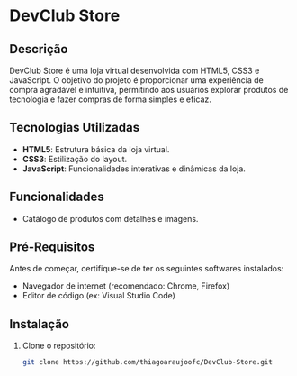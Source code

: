 # DevClub Store

## Descrição

DevClub Store é uma loja virtual desenvolvida com HTML5, CSS3 e JavaScript. O objetivo do projeto é proporcionar uma experiência de compra agradável e intuitiva, permitindo aos usuários explorar produtos de tecnologia e fazer compras de forma simples e eficaz.

## Tecnologias Utilizadas

- **HTML5**: Estrutura básica da loja virtual.
- **CSS3**: Estilização do layout.
- **JavaScript**: Funcionalidades interativas e dinâmicas da loja.

## Funcionalidades

- Catálogo de produtos com detalhes e imagens.

## Pré-Requisitos

Antes de começar, certifique-se de ter os seguintes softwares instalados:

- Navegador de internet (recomendado: Chrome, Firefox)
- Editor de código (ex: Visual Studio Code)

## Instalação

1. Clone o repositório:
   ```bash
   git clone https://github.com/thiagoaraujoofc/DevClub-Store.git

